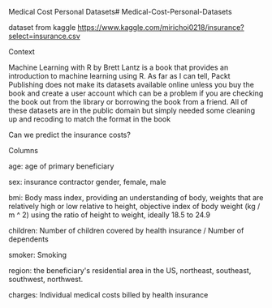 Medical Cost Personal Datasets# Medical-Cost-Personal-Datasets

dataset from kaggle
https://www.kaggle.com/mirichoi0218/insurance?select=insurance.csv

Context

Machine Learning with R by Brett Lantz is a book that provides an introduction to machine learning using R. As far as I can tell, Packt Publishing does not make its datasets available online unless you buy the book and create a user account which can be a problem 
if you are checking the book out from the library or borrowing the book from a friend. All of these datasets are in the public domain but simply needed some cleaning up and recoding to match the format in the book

Can we predict the insurance costs?

Columns

age: age of primary beneficiary

sex: insurance contractor gender, female, male

bmi: Body mass index, providing an understanding of body, weights that are relatively high or low relative to height,
objective index of body weight (kg / m ^ 2) using the ratio of height to weight, ideally 18.5 to 24.9

children: Number of children covered by health insurance / Number of dependents

smoker: Smoking

region: the beneficiary's residential area in the US, northeast, southeast, southwest, northwest.

charges: Individual medical costs billed by health insurance
